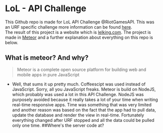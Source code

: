 # LoL - API Challenge
This Github repo is made for LoL API Challenge @RiotGamesAPI. This was an URF specific challenge more information can be found [here](https://developer.riotgames.com/discussion/riot-games-api/show/bX8Z86bm).<br>
The result of this project is a website which is [lelking.com](http://www.lelking.com/). The project is made in [Meteor](https://www.meteor.com/) and a further explanation about everything on this repo is below.
## What is meteor? And why?
> Meteor is a complete open source platform for building web and mobile apps in pure JavaScript
 - Well, that sums it up pretty much. Coffeescipt was used instead of JavaScript. Sorry, all you JavaScript freaks. Meteor is build on NodeJS, which probably was used a lot in this API Challenge. NodeJS was purposely avoided because it really takes a lot of your time when writing real-time responsive apps. Time was something that was very limited and another reason was based on the fact that the app had to pull data, update the database and render the view in real-time. Fortunately everything changed after URF stopped and all the data could be pulled only one time.
##Where's the server code at?